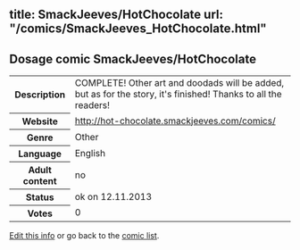 title: SmackJeeves/HotChocolate
url: "/comics/SmackJeeves_HotChocolate.html"
---
Dosage comic SmackJeeves/HotChocolate
-----------------------------------------

<p id="msg"></p>
<script type="text/javascript">
if (window.location.search === '?edit_info_mail=sent_ok') {
  var elem = document.getElementById("msg");
  elem.innerHTML = 'Edited information sucessfully sent for review, which is usually done daily. Thanks!';
  elem.className = 'ok';
}
</script>
<table class="comicinfo">
<tr>
<th>Description</th><td>COMPLETE! Other art and doodads will be added, but as for the story, it's finished! Thanks to all the readers!</td>
</tr>
<tr>
<th>Website</th><td><a href="http://hot-chocolate.smackjeeves.com/comics/">http://hot-chocolate.smackjeeves.com/comics/</a></td>
</tr>
<tr>
<th>Genre</th><td>Other</td>
</tr>
<tr>
<th>Language</th><td>English</td>
</tr>
<tr>
<th>Adult content</th><td>no</td>
</tr>
<tr>
<th>Status</th><td>ok on 12.11.2013</td>
</tr>
<tr>
<th>Votes</th><td>0</td>
</tr>
</table>

[Edit this info](SmackJeeves_HotChocolate_edit.html) or go back to the [comic list](../comic-index.html).
